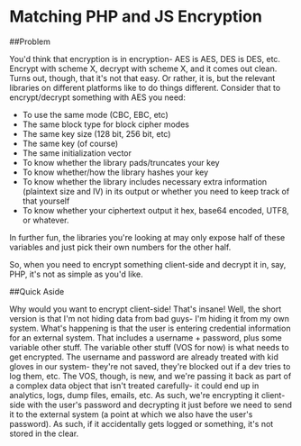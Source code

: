# Matching PHP and JS Encryption

##Problem

You'd think that encryption is in encryption- AES is AES, DES is DES, etc. Encrypt with scheme X, decrypt with scheme X, and it comes out clean. Turns out, though, that it's not that easy. Or rather, it is, but the relevant libraries on different platforms like to do things different. Consider that to encrypt/decrypt something with AES you need:

 * To use the same mode (CBC, EBC, etc)
 * The same block type for block cipher modes
 * The same key size (128 bit, 256 bit, etc)
 * The same key (of course)
 * The same initialization vector
 * To know whether the library pads/truncates your key
 * To know whether/how the library hashes your key
 * To know whether the library includes necessary extra information (plaintext size and IV) in its output or whether you need to keep track of that yourself
 * To know whether your ciphertext output it hex, base64 encoded, UTF8, or whatever.

In further fun, the libraries you're looking at may only expose half of these variables and just pick their own numbers for the other half.

So, when you need to encrypt something client-side and decrypt it in, say, PHP, it's not as simple as you'd like.

##Quick Aside

Why would you want to encrypt client-side! That's insane! Well, the short version is that I'm not hiding data from bad guys- I'm hiding it from my own system. What's happening is that the user is entering credential information for an external system. That includes a username + password, plus some variable other stuff. The variable other stuff (VOS for now) is what needs to get encrypted. The username and password are already treated with kid gloves in our system- they're not saved, they're blocked out if a dev tries to log them, etc. The VOS, though, is new, and we're passing it back as part of a complex data object that isn't treated carefully- it could end up in analytics, logs, dump files, emails, etc. As such, we're encrypting it client-side with the user's password and decrypting it just before we need to send it to the external system (a point at which we also have the user's password). As such, if it accidentally gets logged or something, it's not stored in the clear.
